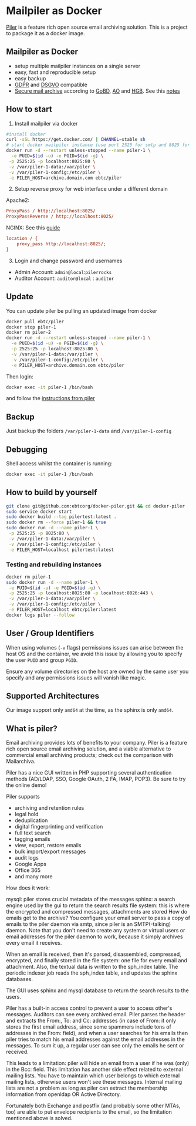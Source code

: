 # Mailpiler as Docker

[Piler](http://www.mailpiler.org/wiki/current:index) is a feature rich open source email archiving solution. This is a project to package it as a docker image.

## Mailpiler as Docker

* setup multiple mailpiler instances on a single server
* easy, fast and reproducible setup
* easy backup
* [GDPR](https://gdpr.eu/) and [DSGVO](https://dsgvo-gesetz.de/) compatible
* [Secure mail archive](https://de.wikipedia.org/wiki/E-Mail-Archivierung) according to [GoBD](https://de.wikipedia.org/wiki/Grunds%C3%A4tze_zur_ordnungsm%C3%A4%C3%9Figen_F%C3%BChrung_und_Aufbewahrung_von_B%C3%BCchern,_Aufzeichnungen_und_Unterlagen_in_elektronischer_Form_sowie_zum_Datenzugriff), [AO](https://de.wikipedia.org/wiki/Abgabenordnung) and [HGB](https://de.wikipedia.org/wiki/Handelsgesetzbuch). See this [notes](https://drive.google.com/file/d/1dfIFcDdfiA5HADR6FmxpPNeU8K-vjTaQ/view)


## How to start

1. Install mailpiler via docker
```bash
#install docker
curl -sSL https://get.docker.com/ | CHANNEL=stable sh
# start docker mailpiler instance (use port 2525 for smtp and 8025 for http)
docker run -d --restart unless-stopped --name piler-1 \
  -e PUID=$(id -u) -e PGID=$(id -g) \
 -p 2525:25 -p localhost:8025:80 \
 -v /var/piler-1-data:/var/piler \
 -v /var/piler-1-config:/etc/piler \
 -e PILER_HOST=archive.domain.com ebtc/piler
```

2. Setup reverse proxy for web interface under a different domain

Apache2:

```ini
ProxyPass / http://localhost:8025/
ProxyPassReverse / http://localhost:8025/
```

NGINX:  See this [guide](https://docs.nginx.com/nginx/admin-guide/web-server/reverse-proxy/)
```ini
location / {
    proxy_pass http://localhost:8025/;
}
```

3. Login and change password and usernames
 + Admin Account: `admin@local`:`pilerrocks`
 + Auditor Account: `auditor@local` : `auditor`

## Update

You can update piler be pulling an updated image from docker

```bash
docker pull ebtc/piler
docker stop piler-1
docker rm piler-2
docker run -d --restart unless-stopped --name piler-1 \
  -e PUID=$(id -u) -e PGID=$(id -g) \
  -p 2525:25 -p localhost:8025:80 \
  -v /var/piler-1-data:/var/piler \
  -v /var/piler-1-config:/etc/piler \
  -e PILER_HOST=archive.domain.com ebtc/piler
```

Then login:

```bash
docker exec -it piler-1 /bin/bash
```

and follow the [instructions from piler](http://www.mailpiler.org/wiki/current:upgrade)

## Backup

Just backup the folders `/var/piler-1-data` and `/var/piler-1-config`

## Debugging

Shell access whilst the container is running:

```bash
docker exec -it piler-1 /bin/bash
```

## How to build by yourself

```bash
git clone git@github.com:ebtcorg/docker-piler.git && cd docker-piler
sudo service docker start
sudo docker build --tag pilertest:latest .
sudo docker rm --force piler-1 && true
sudo docker run -d --name piler-1 \
 -p 2525:25 -p 8025:80 \
 -v /var/piler-1-data:/var/piler \
 -v /var/piler-1-config:/etc/piler \
 -e PILER_HOST=localhost pilertest:latest
```

### Testing and rebuilding instances

```bash
docker rm piler-1
sudo docker run -d --name piler-1 \
 -e PUID=$(id -u) -e PGID=$(id -g) \
 -p 2525:25 -p localhost:8025:80 -p localhost:8026:443 \
 -v /var/piler-1-data:/var/piler \
 -v /var/piler-1-config:/etc/piler \
 -e PILER_HOST=localhost ebtc/piler:latest
docker logs piler --follow
```

## User / Group Identifiers

When using volumes (`-v` flags) permissions issues can arise between the host OS and the container, we avoid this issue by allowing you to specify the user `PUID` and group `PGID`.

Ensure any volume directories on the host are owned by the same user you specify and any permissions issues will vanish like magic.

## Supported Architectures

Our image support only `amd64` at the time, as the sphinx is only `amd64`.

## What is piler?

Email archiving provides lots of benefits to your company. Piler is a feature rich open source email archiving solution, and a viable alternative to commercial email archiving products; check out the comparison with Mailarchiva.

Piler has a nice GUI written in PHP supporting several authentication methods (AD/LDAP, SSO, Google OAuth, 2 FA, IMAP, POP3). Be sure to try the online demo!

Piler supports

* archiving and retention rules
* legal hold
* deduplication
* digital fingerprinting and verification
* full text search
* tagging emails
* view, export, restore emails
* bulk import/export messages
* audit logs
* Google Apps
* Office 365
* and many more

How does it work:

mysql: piler stores crucial metadata of the messages
sphinx: a search engine used by the gui to return the search results
file system: this is where the encrypted and compressed messages, attachments are stored
How do emails get to the archive? You configure your email server to pass a copy of emails to the piler daemon via smtp, since piler is an SMTP(-talking) daemon. Note that you don't need to create any system or virtual users or email addresses for the piler daemon to work, because it simply archives every email it receives.

When an email is received, then it's parsed, disassembled, compressed, encrypted, and finally stored in the file system: one file for every email and attachment. Also, the textual data is written to the sph_index table. The periodic indexer job reads the sph_index table, and updates the sphinx databases.

The GUI uses sphinx and mysql database to return the search results to the users.

Piler has a built-in access control to prevent a user to access other's messages. Auditors can see every archived email. Piler parses the header and extracts the From:, To: and Cc: addresses (in case of From: it only stores the first email address, since some spammers include tons of addresses in the From: field), and when a user searches for his emails then piler tries to match his email addresses against the email addresses in the messages. To sum it up, a regular user can see only the emails he sent or received.

This leads to a limitation: piler will hide an email from a user if he was (only) in the Bcc: field. This limitation has another side effect related to external mailing lists. You have to maintain which user belongs to which external mailing lists, otherwise users won't see these messages. Internal mailing lists are not a problem as long as piler can extract the membership information from openldap OR Active Directory.

Fortunately both Exchange and postfix (and probably some other MTAs, too) are able to put envelope recipients to the email, so the limitation mentioned above is solved.
